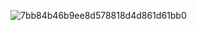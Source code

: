 ![7bb84b46b9ee8d578818d4d861d61bb0](https://user-images.githubusercontent.com/109630476/214479334-8721db96-c9fb-477b-b4b3-093e2c0fd19c.png)
